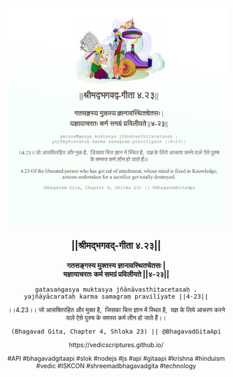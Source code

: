 <img src="../../asset/BG_4_23.png"/>
<center><h2>||श्रीमद्‍भगवद्‍-गीता ४.२३||</h2>
<h3>गतसङ्गस्य मुक्तस्य ज्ञानावस्थितचेतसः |<br/>यज्ञायाचरतः कर्म समग्रं प्रविलीयते ||४-२३||</h3>
<pre>gatasaṅgasya muktasya jñānāvasthitacetasaḥ .<br/>yajñāyācarataḥ karma samagraṃ pravilīyate ||4-23||</pre>
<p>।।4.23।। जो आसक्तिरहित और मुक्त है,  जिसका चित्त ज्ञान में स्थित है,  यज्ञ के लिये आचरण करने वाले ऐसे पुरुष के समस्त कर्म लीन हो जाते हैं।।</p>
<pre>(Bhagavad Gita, Chapter 4, Shloka 23) || @BhagavadGitaApi</pre><p>https://vedicscriptures.github.io/</p><p>#API #bhagavadgitaapi #slok #nodejs #js #api #gitaapi #krishna #hinduism #vedic #ISKCON #shreemadbhagavadgita #technology</p></center>